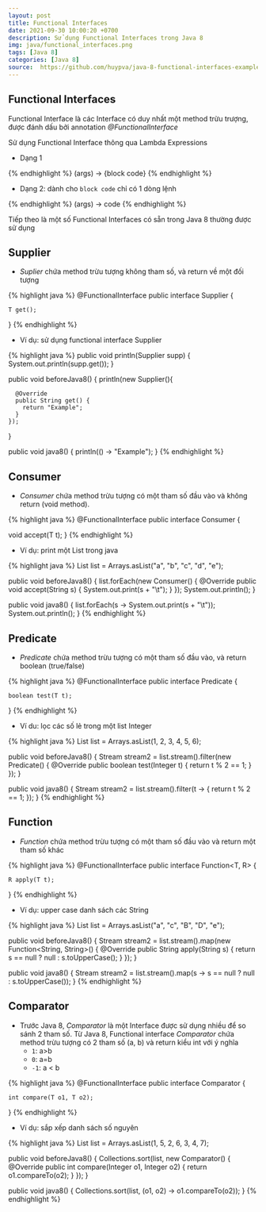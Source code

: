 ```yaml
---
layout: post
title: Functional Interfaces
date: 2021-09-30 10:00:20 +0700
description: Sử dụng Functional Interfaces trong Java 8
img: java/functional_interfaces.png
tags: [Java 8]
categories: [Java 8]
source:  https://github.com/huypva/java-8-functional-interfaces-example
---
```


## Functional Interfaces

Functional Interface là các Interface có duy nhất một method trừu trượng, được đánh dấu bởi annotation *@FunctionalInterface*

Sử dụng Functional Interface thông qua Lambda Expressions

- Dạng 1

{% endhighlight %}
(args) -> {block code}
{% endhighlight %}

- Dạng 2: dành cho `block code` chỉ có 1 dòng lệnh

{% endhighlight %}
(args) -> code
{% endhighlight %}

Tiếp theo là một số Functional Interfaces có sẵn trong Java 8 thường được sử dụng

## Supplier

- *Suplier* chứa method trừu tượng không tham số, và return về một đối tượng

{% highlight java %}
@FunctionalInterface
public interface Supplier<T> {

    T get();
}
{% endhighlight %}

- Ví dụ: sử dụng functional interface Supplier

{% highlight java %}
  public void println(Supplier<String> supp) {
    System.out.println(supp.get());
  }

  public void beforeJava8() {
    println(new Supplier<String>(){

      @Override
      public String get() {
        return "Example";
      }
    });
  }

  public void java8() {
    println(() -> "Example");
  }
{% endhighlight %}

## Consumer

- *Consumer* chứa method trừu tượng có một tham số đầu vào và không return (void method). 

{% highlight java %}
@FunctionalInterface
public interface Consumer<T> {

  void accept(T t);
}
{% endhighlight %}

- Ví dụ: print một List trong java

{% highlight java %}
  List<String> list = Arrays.asList("a", "b", "c", "d", "e");

  public void beforeJava8() {
    list.forEach(new Consumer<String>() {
      @Override
      public void accept(String s) {
        System.out.print(s + "\t");
      }
    });
    System.out.println();
  }

  public void java8() {
    list.forEach(s -> System.out.print(s + "\t"));
    System.out.println();
  }
{% endhighlight %}

## Predicate

- *Predicate* chứa method trừu tượng có một tham số đầu vào, và return boolean (true/false)

{% highlight java %}
@FunctionalInterface
public interface Predicate<T> {

    boolean test(T t);
}
{% endhighlight %}

- Ví du: lọc các số lẻ trong một list Integer

{% highlight java %}
  List<Integer> list = Arrays.asList(1, 2, 3, 4, 5, 6);

  public void beforeJava8() {
    Stream<Integer> stream2 = list.stream().filter(new Predicate<Integer>() {
      @Override
      public boolean test(Integer t) {
        return t % 2 == 1;
      }
    });
  }

  public void java8() {
    Stream<Integer> stream2 = list.stream().filter(t -> {
      return t % 2 == 1;
    });
  }
{% endhighlight %}

## Function

- *Function* chứa method trừu tượng có một tham số đầu vào và return một tham số khác

{% highlight java %}
@FunctionalInterface
public interface Function<T, R> {

    R apply(T t);
}
{% endhighlight %}

- Ví dụ: upper case danh sách các String

{% highlight java %}
  List<String> list = Arrays.asList("a", "c", "B", "D", "e");

  public void beforeJava8() {
    Stream<String> stream2 = list.stream().map(new Function<String, String>() {
      @Override
      public String apply(String s) {
        return s == null ? null : s.toUpperCase();
      }
    });
  }

  public void java8() {
    Stream<String> stream2 = list.stream().map(s -> s == null ? null : s.toUpperCase());
  }
{% endhighlight %}

## Comparator

- Trước Java 8, *Comparator* là một Interface được sử dụng nhiều để so sánh 2 tham số. 
Từ Java 8, Functional interface *Comparator* chứa method trừu tượng có 2 tham số (a, b) và return kiểu int với ý nghĩa
    - `1`: a>b
    - `0`: a=b
    - `-1`: a < b

{% highlight java %}
@FunctionalInterface
public interface Comparator<T> {

    int compare(T o1, T o2);
}
{% endhighlight %}

- Ví dụ: sắp xếp danh sách số nguyên

{% highlight java %}
  List<Integer> list = Arrays.asList(1, 5, 2, 6, 3, 4, 7);

  public void beforeJava8() {
    Collections.sort(list, new Comparator<Integer>() {
      @Override
      public int compare(Integer o1, Integer o2) {
        return o1.compareTo(o2);
      }
    });
  }

  public void java8() {
    Collections.sort(list, (o1, o2) -> o1.compareTo(o2));
  }
{% endhighlight %}